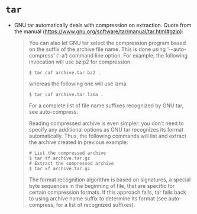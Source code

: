 # `tar`

- GNU tar automatically deals with compression on extraction. Quote from
  the manual (https://www.gnu.org/software/tar/manual/tar.html#gzip):

  > You can also let GNU tar select the compression program based on the
  > suffix of the archive file name. This is done using ‘--auto-compress’
  > (‘-a’) command line option. For example, the following invocation will
  > use bzip2 for compression:
  >
  > ```
  > $ tar caf archive.tar.bz2 .
  > ```
  >
  > whereas the following one will use lzma:
  >
  > ```
  > $ tar caf archive.tar.lzma .
  > ```
  >
  > For a complete list of file name suffixes recognized by GNU tar, see
  > auto-compress.
  >
  > Reading compressed archive is even simpler: you don’t need to specify
  > any additional options as GNU tar recognizes its format automatically.
  > Thus, the following commands will list and extract the archive created
  > in previous example:
  >
  > ```
  > # List the compressed archive
  > $ tar tf archive.tar.gz
  > # Extract the compressed archive
  > $ tar xf archive.tar.gz
  > ```
  >
  > The format recognition algorithm is based on signatures, a special
  > byte sequences in the beginning of file, that are specific for certain
  > compression formats. If this approach fails, tar falls back to using
  > archive name suffix to determine its format (see auto-compress, for a
  > list of recognized suffixes).
